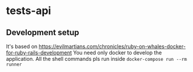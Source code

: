# tests-api

## Development setup

It's based on https://evilmartians.com/chronicles/ruby-on-whales-docker-for-ruby-rails-development
You need only docker to develop the application.
All the shell commands pls run inside `docker-compose run --rm runner`
